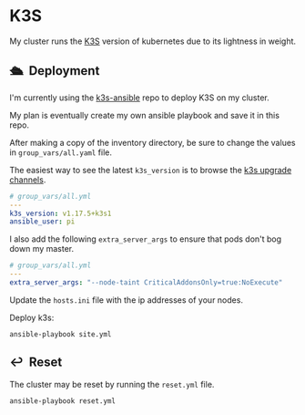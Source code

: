 # K3S

My cluster runs the [K3S] version of kubernetes due to its lightness in
weight.

## :passenger_ship:&nbsp; Deployment

I'm currently using the [k3s-ansible] repo to deploy K3S on my cluster.

My plan is eventually create my own ansible playbook and save it in this repo.

After making a copy of the inventory directory, be sure to change the values in
`group_vars/all.yaml` file.

The easiest way to see the latest `k3s_version` is to browse the
[k3s upgrade channels].

```yaml
# group_vars/all.yml
---
k3s_version: v1.17.5+k3s1
ansible_user: pi
```

I also add the following `extra_server_args` to ensure that pods don't bog down my master.

```yaml
# group_vars/all.yml
---
extra_server_args: "--node-taint CriticalAddonsOnly=true:NoExecute"
```

Update the `hosts.ini` file with the ip addresses of your nodes.

Deploy k3s:

```shell
ansible-playbook site.yml
```

## :leftwards_arrow_with_hook:&nbsp; Reset

The cluster may be reset by running the `reset.yml` file.

```shell
ansible-playbook reset.yml
```

[K3S]: https://k3s.io/
[k3s-ansible]: https://github.com/k3s-io/k3s-ansible
[k3s upgrade channels]: https://update.k3s.io/v1-release/channels
